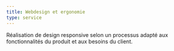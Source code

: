 ```yaml
---
title: Webdesign et ergonomie
type: service
---
```

Réalisation de design responsive selon un processus adapté aux fonctionnalités du produit et aux besoins du client.